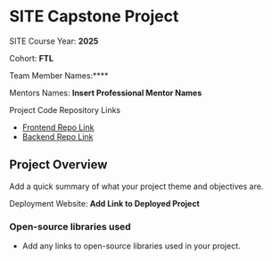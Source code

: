 # SITE Capstone Project

SITE Course Year: **2025**

Cohort: **FTL**

Team Member Names:\*\*\*\*

Mentors Names: **Insert Professional Mentor Names**

Project Code Repository Links

- [Frontend Repo Link]()
- [Backend Repo Link]()

## Project Overview

Add a quick summary of what your project theme and objectives are.

Deployment Website: **Add Link to Deployed Project**

### Open-source libraries used

- Add any links to open-source libraries used in your project.
